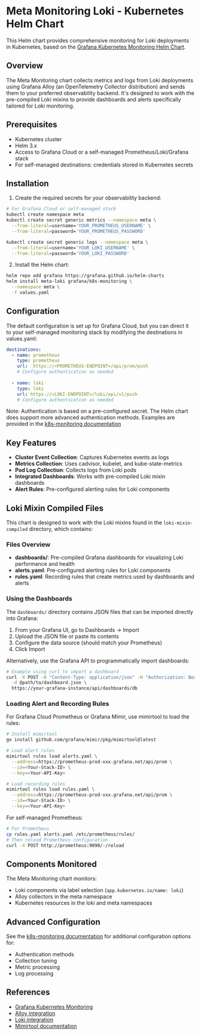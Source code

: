 # Meta Monitoring Loki - Kubernetes Helm Chart

This Helm chart provides comprehensive monitoring for Loki deployments in Kubernetes, based on the [Grafana Kubernetes Monitoring Helm Chart](https://github.com/grafana/k8s-monitoring-helm/tree/main).

## Overview

The Meta Monitoring chart collects metrics and logs from Loki deployments using Grafana Alloy (an OpenTelemetry Collector distribution) and sends them to your preferred observability backend. It's designed to work with the pre-compiled Loki mixins to provide dashboards and alerts specifically tailored for Loki monitoring.

## Prerequisites

- Kubernetes cluster
- Helm 3.x
- Access to Grafana Cloud or a self-managed Prometheus/Loki/Grafana stack
- For self-managed destinations: credentials stored in Kubernetes secrets

## Installation

1. Create the required secrets for your observability backend:

```bash
# For Grafana Cloud or self-managed stack
kubectl create namespace meta
kubectl create secret generic metrics --namespace meta \
  --from-literal=username='YOUR_PROMETHEUS_USERNAME' \
  --from-literal=password='YOUR_PROMETHEUS_PASSWORD'

kubectl create secret generic logs --namespace meta \
  --from-literal=username='YOUR_LOKI_USERNAME' \
  --from-literal=password='YOUR_LOKI_PASSWORD'
```

2. Install the Helm chart:

```bash
helm repo add grafana https://grafana.github.io/helm-charts
helm install meta-loki grafana/k8s-monitoring \
  --namespace meta \
  -f values.yaml
```

## Configuration

The default configuration is set up for Grafana Cloud, but you can direct it to your self-managed monitoring stack by modifying the destinations in values.yaml:

```yaml
destinations:
  - name: prometheus
    type: prometheus
    url:  https://<PROMETHEUS-ENDPOINT>/api/prom/push
    # Configure authentication as needed
    
  - name: loki
    type: loki
    url: https://<LOKI-ENDPOINT>/loki/api/v1/push
    # Configure authentication as needed
```

Note: Authentication is based on a pre-configured secret. The Helm chart does support more advanced authentication methods. Examples are provided in the [k8s-monitoring documentation](https://github.com/grafana/k8s-monitoring-helm/tree/main/charts/k8s-monitoring/docs/examples/auth)

## Key Features

- **Cluster Event Collection**: Captures Kubernetes events as logs
- **Metrics Collection**: Uses cadvisor, kubelet, and kube-state-metrics
- **Pod Log Collection**: Collects logs from Loki pods
- **Integrated Dashboards**: Works with pre-compiled Loki mixin dashboards
- **Alert Rules**: Pre-configured alerting rules for Loki components

## Loki Mixin Compiled Files

This chart is designed to work with the Loki mixins found in the `loki-mixin-compiled` directory, which contains:

### Files Overview

- **dashboards/**: Pre-compiled Grafana dashboards for visualizing Loki performance and health
- **alerts.yaml**: Pre-configured alerting rules for Loki components
- **rules.yaml**: Recording rules that create metrics used by dashboards and alerts

### Using the Dashboards

The `dashboards/` directory contains JSON files that can be imported directly into Grafana:

1. From your Grafana UI, go to Dashboards → Import
2. Upload the JSON file or paste its contents
3. Configure the data source (should match your Prometheus)
4. Click Import

Alternatively, use the Grafana API to programmatically import dashboards:

```bash
# Example using curl to import a dashboard
curl -X POST -H "Content-Type: application/json" -H "Authorization: Bearer YOUR_API_KEY" \
  -d @path/to/dashboard.json \
  https://your-grafana-instance/api/dashboards/db
```

### Loading Alert and Recording Rules

For Grafana Cloud Prometheus or Grafana Mimir, use mimirtool to load the rules:

```bash
# Install mimirtool
go install github.com/grafana/mimir/pkg/mimirtool@latest

# Load alert rules
mimirtool rules load alerts.yaml \
  --address=https://prometheus-prod-xxx.grafana.net/api/prom \
  --id=<Your-Stack-ID> \
  --key=<Your-API-Key>

# Load recording rules
mimirtool rules load rules.yaml \
  --address=https://prometheus-prod-xxx.grafana.net/api/prom \
  --id=<Your-Stack-ID> \
  --key=<Your-API-Key>
```

For self-managed Prometheus:

```bash
# For Prometheus
cp rules.yaml alerts.yaml /etc/prometheus/rules/
# Then reload Prometheus configuration
curl -X POST http://prometheus:9090/-/reload
```

## Components Monitored

The Meta Monitoring chart monitors:

- Loki components via label selection (`app.kubernetes.io/name: loki`)
- Alloy collectors in the meta namespace
- Kubernetes resources in the loki and meta namespaces

## Advanced Configuration

See the [k8s-monitoring documentation](https://github.com/grafana/k8s-monitoring-helm/tree/main/charts/k8s-monitoring/docs) for additional configuration options for:

- Authentication methods
- Collection tuning
- Metric processing
- Log processing

## References

- [Grafana Kubernetes Monitoring](https://github.com/grafana/k8s-monitoring-helm/tree/main)
- [Alloy integration](https://github.com/grafana/k8s-monitoring-helm/blob/main/charts/k8s-monitoring/charts/feature-integrations/docs/integrations/alloy.md)
- [Loki integration](https://github.com/grafana/k8s-monitoring-helm/blob/main/charts/k8s-monitoring/charts/feature-integrations/docs/integrations/loki.md)
- [Mimirtool documentation](https://grafana.com/docs/mimir/latest/manage/tools/mimirtool/)
